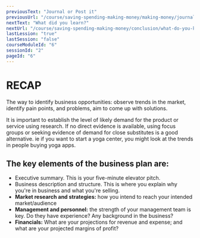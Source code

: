 ```yaml
---
previousText: "Journal or Post it"
previousUrl: "/course/saving-spending-making-money/making-money/journal-or-post-it"
nextText: "What did you learn?"
nextUrl: "/course/saving-spending-making-money/conclusion/what-do-you-know"
lastLession: "true"
lastSession: "false"
courseModuleId: "6"
sessionId: "2"
pageId: "6"
---
```



# RECAP

<sparkle-character-intro position="right" character="jen">
The way to identify business opportunities: observe trends in the market, identify pain points, and problems, aim to come up with solutions.
</sparkle-character-intro>

It is important to establish the level of likely demand for the product or service using research. If no direct evidence is available, using focus groups or seeking evidence of demand for close substitutes is a good alternative. ie if you want to start a yoga center, you might look at the trends in people buying yoga apps.

## The key elements of the business plan are:
- Executive summary. This is your five-minute elevator pitch. 
- Business description and structure. This is where you explain why you're in business and what you're selling. 
- **Market research and strategies:** how you intend to reach your intended market/audience
- **Management and personnel:** the strength of your management team is key. Do they have experience? Any background in the business?
- **Financials:** What are your projections for revenue and expense; and what are your projected  margins of profit?


